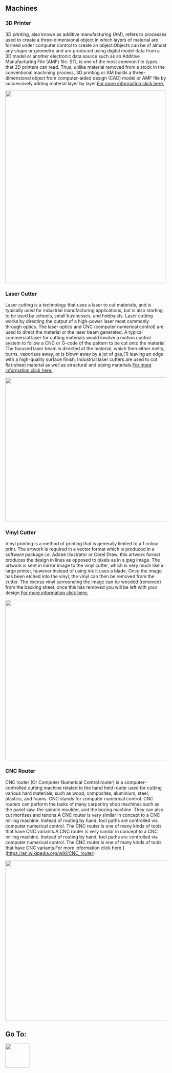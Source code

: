## Machines

### 3D Printer

3D printing, also known as additive manufacturing (AM), refers to processes used to create a three-dimensional object in which layers of material are formed under computer control to create an object.Objects can be of almost any shape or geometry and are produced using digital model data from a 3D model or another electronic data source such as an Additive Manufacturing File (AMF) file. STL is one of the most common file types that 3D printers can read. Thus, unlike material removed from a stock in the conventional machining process, 3D printing or AM builds a three-dimensional object from computer-aided design (CAD) model or AMF file by successively adding material layer by layer.[For more information click here.](https://en.wikipedia.org/wiki/3D_printing)

<img src="https://shaheenhyderk.github.io/3d[1].jpg" width="500" height="600">



### Laser Cutter

Laser cutting is a technology that uses a laser to cut materials, and is typically used for industrial manufacturing applications, but is also starting to be used by schools, small businesses, and hobbyists. Laser cutting works by directing the output of a high-power laser most commonly through optics. The laser optics and CNC (computer numerical control) are used to direct the material or the laser beam generated. A typical commercial laser for cutting materials would involve a motion control system to follow a CNC or G-code of the pattern to be cut onto the material. The focused laser beam is directed at the material, which then either melts, burns, vaporizes away, or is blown away by a jet of gas,[1] leaving an edge with a high-quality surface finish. Industrial laser cutters are used to cut flat-sheet material as well as structural and piping materials.[For more information click here.](https://en.wikipedia.org/wiki/Laser_cutting)

<img src="https://shaheenhyderk.github.io/IMG_20170803_191851[1].jpg" width="550" height="450">



### Vinyl Cutter

Vinyl printing is a method of printing that is generally limited to a 1 colour print. The artwork is required in a vector format which is produced in a software package i.e. Adobe Illustrator or Corel Draw, this artwork format produces the design in lines as opposed to pixels as in a jpeg image. The artwork is sent in mirror image to the vinyl cutter, which is very much like a large printer, however instead of using ink it uses a blade. Once the image has been etched into the vinyl, the vinyl can then be removed from the cutter. The excess vinyl surrounding the image can be weeded (removed) from the backing sheet, once this has removed you will be left with your design.[For more information click here.](https://en.wikipedia.org/wiki/Vinyl_cutter)

<img src="https://shaheenhyderk.github.io/v8.jpg" width="700" height="500">



### CNC Router

CNC router (Or Computer Numerical Control router) is a computer-controlled cutting machine related to the hand held router used for cutting various hard materials, such as wood, composites, aluminium, steel, plastics, and foams. CNC stands for computer numerical control. CNC routers can perform the tasks of many carpentry shop machines such as the panel saw, the spindle moulder, and the boring machine. They can also cut mortises and tenons.A CNC router is very similar in concept to a CNC milling machine. Instead of routing by hand, tool paths are controlled via computer numerical control. The CNC router is one of many kinds of tools that have CNC variants.A CNC router is very similar in concept to a CNC milling machine. Instead of routing by hand, tool paths are controlled via computer numerical control. The CNC router is one of many kinds of tools that have CNC variants.For more information click here.](https://en.wikipedia.org/wiki/CNC_router)

<img src="https://shaheenhyderk.github.io/sho.jpg" width="700" height="500">


 ## Go To:
 [<img src="http://shaheenhyderk.github.io/ho.png" width="75" height="75">](https://shaheenhyderk.github.io/)
 

